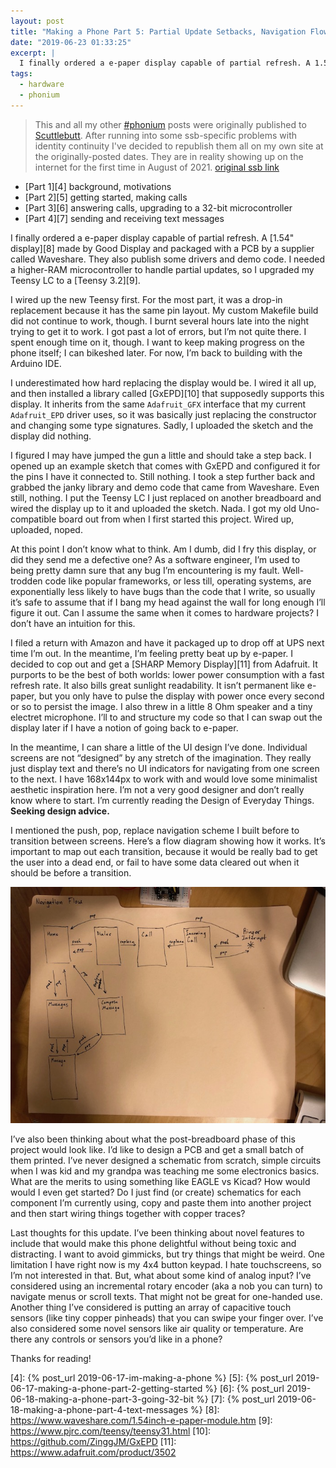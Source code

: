 ```yaml
---
layout: post
title: "Making a Phone Part 5: Partial Update Setbacks, Navigation Flows"
date: "2019-06-23 01:33:25"
excerpt: |
  I finally ordered a e-paper display capable of partial refresh. A 1.54" display made by Good Display and packaged with a PCB by a supplier called Waveshare. They also publish some drivers and demo code. I needed a higher-RAM microcontroller to handle partial updates, so I upgraded my Teensy LC to a Teensy 3.2.
tags:
  - hardware
  - phonium
---
```


> This and all my other [\#phonium][1] posts were originally published to [Scuttlebutt][2]. After running into some ssb-specific problems with identity continuity I've decided to republish them all on my own site at the originally-posted dates. They are in reality showing up on the internet for the first time in August of 2021. [original ssb link][3]

* [Part 1][4] background, motivations
* [Part 2][5] getting started, making calls
* [Part 3][6] answering calls, upgrading to a 32-bit microcontroller
* [Part 4][7] sending and receiving text messages

I finally ordered a e-paper display capable of partial refresh. A [1.54" display][8] made by Good Display and packaged with a PCB by a supplier called Waveshare. They also publish some drivers and demo code. I needed a higher-RAM microcontroller to handle partial updates, so I upgraded my Teensy LC to a [Teensy 3.2][9].

I wired up the new Teensy first. For the most part, it was a drop-in replacement because it has the same pin layout. My custom Makefile build did not continue to work, though. I burnt several hours late into the night trying to get it to work. I got past a lot of errors, but I’m not quite there. I spent enough time on it, though. I want to keep making progress on the phone itself; I can bikeshed later. For now, I’m back to building with the Arduino IDE.

I underestimated how hard replacing the display would be. I wired it all up, and then installed a library called [GxEPD][10] that supposedly supports this display. It inherits from the same `Adafruit_GFX` interface that my current `Adafruit_EPD` driver uses, so it was basically just replacing the constructor and changing some type signatures. Sadly, I uploaded the sketch and the display did nothing.

I figured I may have jumped the gun a little and should take a step back. I opened up an example sketch that comes with GxEPD and configured it for the pins I have it connected to. Still nothing. I took a step further back and grabbed the janky library and demo code that came from Waveshare. Even still, nothing. I put the Teensy LC I just replaced on another breadboard and wired the display up to it and uploaded the sketch. Nada. I got my old Uno-compatible board out from when I first started this project. Wired up, uploaded, noped.

At this point I don’t know what to think. Am I dumb, did I fry this display, or did they send me a defective one? As a software engineer, I’m used to being pretty damn sure that any bug I’m encountering is my fault. Well-trodden code like popular frameworks, or less till, operating systems, are exponentially less likely to have bugs than the code that I write, so usually it’s safe to assume that if I bang my head against the wall for long enough I’ll figure it out. Can I assume the same when it comes to hardware projects? I don’t have an intuition for this.

I filed a return with Amazon and have it packaged up to drop off at UPS next time I’m out. In the meantime, I’m feeling pretty beat up by e-paper. I decided to cop out and get a [SHARP Memory Display][11] from Adafruit. It purports to be the best of both worlds: lower power consumption with a fast refresh rate. It also bills great sunlight readability. It isn’t permanent like e-paper, but you only have to pulse the display with power once every second or so to persist the image. I also threw in a little 8 Ohm speaker and a tiny electret microphone. I’ll to and structure my code so that I can swap out the display later if I have a notion of going back to e-paper.

In the meantime, I can share a little of the UI design I’ve done. Individual screens are not “designed” by any stretch of the imagination. They really just display text and there’s no UI indicators for navigating from one screen to the next. I have 168x144px to work with and would love some minimalist aesthetic inspiration here. I’m not a very good designer and don’t really know where to start. I’m currently reading the Design of Everyday Things. **Seeking design advice.**

I mentioned the push, pop, replace navigation scheme I built before to transition between screens. Here’s a flow diagram showing how it works. It’s important to map out each transition, because it would be really bad to get the user into a dead end, or fail to have some data cleared out when it should be before a transition.

![Hand-drawn Phonium navigation flow diagram][image-1]

I’ve also been thinking about what the post-breadboard phase of this project would look like. I’d like to design a PCB and get a small batch of them printed. I’ve never designed a schematic from scratch, simple circuits when I was kid and my grandpa was teaching me some electronics basics. What are the merits to using something like EAGLE vs Kicad? How would would I even get started? Do I just find (or create) schematics for each component I’m currently using, copy and paste them into another project and then start wiring things together with copper traces?

Last thoughts for this update. I’ve been thinking about novel features to include that would make this phone delightful without being toxic and distracting. I want to avoid gimmicks, but try things that might be weird. One limitation I have right now is my 4x4 button keypad. I hate touchscreens, so I’m not interested in that. But, what about some kind of analog input? I’ve considered using an incremental rotary encoder (aka a nob you can turn) to navigate menus or scroll texts. That might not be great for one-handed use. Another thing I’ve considered is putting an array of capacitive touch sensors (like tiny copper pinheads) that you can swipe your finger over. I’ve also considered some novel sensors like air quality or temperature. Are there any controls or sensors you’d like in a phone?

Thanks for reading!

[1]:	/tags/phonium.html
[2]:	https://scuttlebutt.nz/
[3]:	https://viewer.scuttlebot.io/%252yRFJesmO40UnvhEn6yaONkT28fGHA6UD3mV160HXmE%3D.sha256#%252yRFJesmO40UnvhEn6yaONkT28fGHA6UD3mV160HXmE%3D.sha256
[4]:	{% post_url 2019-06-17-im-making-a-phone %}
[5]:	{% post_url 2019-06-17-making-a-phone-part-2-getting-started %}
[6]:	{% post_url 2019-06-18-making-a-phone-part-3-going-32-bit %}
[7]:	{% post_url 2019-06-18-making-a-phone-part-4-text-messages %}
[8]:	https://www.waveshare.com/1.54inch-e-paper-module.htm
[9]:	https://www.pjrc.com/teensy/teensy31.html
[10]:	https://github.com/ZinggJM/GxEPD
[11]:	https://www.adafruit.com/product/3502

[image-1]:	/images/making-a-phone-part-5-navigation-flow.jpg
